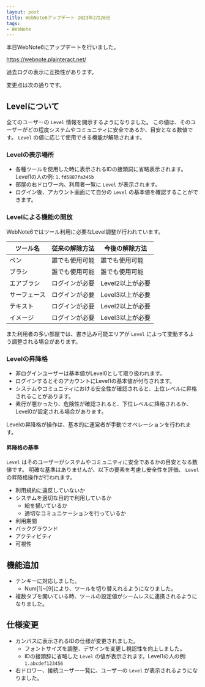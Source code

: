 ```yaml
---
layout: post
title: WebNote6アップデート 2023年2月26日
tags:
- WebNote
---
```


本日WebNote6にアップデートを行いました。

https://webnote.plainteract.net/

過去ログの表示に互換性があります。

変更点は次の通りです。


## Levelについて

全てのユーザーの `Level` 情報を開示するようになりました。
この値は、そのユーザーがどの程度システムやコミュニティに安全であるか、目安となる数値です。
`Level` の値に応じて使用できる機能が解除されます。

### Levelの表示場所

* 各種ツールを使用した時に表示されるIDの接頭詞に省略表示されます。Level1の人の例: `1.fd5887fa345b` 
* 部屋の右ドロワー内、利用者一覧に `Level` が表示されます。
* ログイン後、アカウント画面にて自分の `Level` の基本値を確認することができます。

### Levelによる機能の開放

WebNote6ではツール利用に必要なLevel調整が行われています。

| ツール名 | 従来の解除方法 | 今後の解除方法 |
| --- | --- | --- |
| ペン | 誰でも使用可能 | 誰でも使用可能 |
| ブラシ | 誰でも使用可能 | 誰でも使用可能 |
| エアブラシ | ログインが必要 | Level2以上が必要 |
| サーフェース | ログインが必要 | Level3以上が必要 |
| テキスト | ログインが必要 | Level2以上が必要 |
| イメージ | ログインが必要 | Level3以上が必要 |

また利用者の多い部屋では、書き込み可能エリアが `Level` によって変動するよう調整される場合があります。

### Levelの昇降格

* 非ログインユーザーは基本値がLevel0として取り扱われます。
* ログインするとそのアカウントにLevel1の基本値が付与されます。
* システムやコミュニティにおける安全性が確認されると、上位レベルに昇格されることがあります。
* 素行が悪かったり、危険性が確認されると、下位レベルに降格されるか、Level0が設定される場合があります。

Levelの昇降格が操作は、基本的に運営者が手動でオペレーションを行われます。

#### 昇降格の基準

`Level` はそのユーザーがシステムやコミュニティに安全であるかの目安となる数値です。
明確な基準はありませんが、以下の要素を考慮し安全性を評価、 `Level` の昇降格操作が行われます。

* 利用規約に違反していないか
* システムを適切な目的で利用しているか
  - 絵を描いているか
  - 適切なコミュニケーションを行っているか
* 利用期間
* バックグラウンド
* アクティビティ
* 可視性


## 機能追加

* テンキーに対応しました。
  - Num[1]~[9]により、ツールを切り替えれるようになりました。
* 複数タブを開いている時、ツールの設定値がシームレスに連携されるようになりました。

## 仕様変更

* カンバスに表示されるIDの仕様が変更されました。
  - フォントサイズを調整、デザインを変更し視認性を向上しました。
  - IDの接頭辞に省略した `Level` の値が表示されます。Level1の人の例: `1.abcdef123456`
* 右ドロワー、接続ユーザー一覧に、ユーザーの `Level` が表示されるようになりました。
